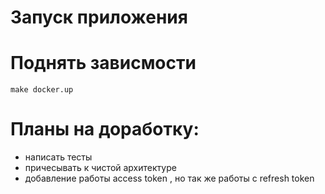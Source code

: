 # Запуск приложения
# Поднять зависмости
 ```shell
make docker.up
```



# Планы на доработку:
- написать тесты
- причесывать к чистой архитектуре
- добавление работы access token , но так же работы с refresh token